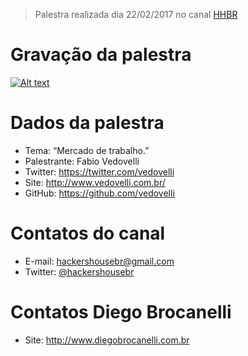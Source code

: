 > Palestra realizada dia 22/02/2017 no canal [HHBR](https://www.youtube.com/channel/UCh1xOy7SP_KyRn4wTNVvFHw)

# Gravação da palestra
[![Alt text](https://i.ytimg.com/vi/WUb1me548w0/hqdefault.jpg?custom=true&w=800&h=400&stc=true&jpg444=true&jpgq=90&sp=68&sigh=87xPKUQii8KXW2uh_Xql4iNwsjU)](https://www.youtube.com/watch?v=WUb1me548w0)

# Dados da palestra 
 - Tema: “Mercado de trabalho.”
 - Palestrante: Fabio Vedovelli
 - Twitter: https://twitter.com/vedovelli
 - Site: http://www.vedovelli.com.br/
 - GitHub: https://github.com/vedovelli

# Contatos do canal
 - E-mail: hackershousebr@gmail.com
 - Twitter: [@hackershousebr](https://twitter.com/hackershousebr)
 
# Contatos Diego Brocanelli
 - Site: http://www.diegobrocanelli.com.br

